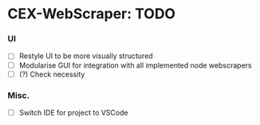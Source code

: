 # CEX-WebScraper: TODO

 ### UI
 - [ ] Restyle UI to be more visually structured
 - [ ] Modularise GUI for integration with all implemented node webscrapers
  - [ ] (?) Check necessity

 ### Misc.
  - [ ] Switch IDE for project to VSCode
